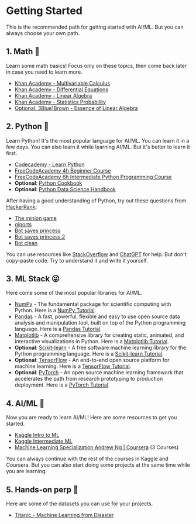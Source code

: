 # Getting Started
This is the recommended path for getting started with AI/ML. But you can always choose your own path.

## 1. Math 📜
Learn some math basics! Focus only on these topics, then come back later in case you need to learn more.

* [Khan Academy - Multivariable Calculus](https://www.khanacademy.org/math/multivariable-calculus)
* [Khan Academy - Differential Equations](https://www.khanacademy.org/math/differential-equations)
* [Khan Academy - Linear Algebra](https://www.khanacademy.org/math/linear-algebra)
* [Khan Academy - Statistics Probability](https://www.khanacademy.org/math/statistics-probability)
* [Optional: 3Blue1Brown - Essence of Linear Algebra](https://www.3blue1brown.com/essence-of-linear-algebra-page/)

## 2. Python 🐍
Learn Python! It's the most popular language for AI/ML. You can learn it in a few days. You can also learn it while 
learning AI/ML. But it's better to learn it first.

* [Codecademy - Learn Python](https://www.codecademy.com/learn/learn-python)
* [FreeCodeAcademy 4h Beginner Course](https://youtu.be/rfscVS0vtbw)
* [FreeCodeAcademy 6h Intermediate Python Programming Course](https://youtu.be/HGOBQPFzWKo)
* **Optional**: [Python Cookbook](https://www.oreilly.com/library/view/python-cookbook-3rd/9781449357337/)
* **Optional**: [Python Data Science Handbook](https://jakevdp.github.io/PythonDataScienceHandbook/)

After having a good understanding of Python, try out these questions from [HackerRank](https://www.hackerrank.com/):
- [The minion game](https://www.hackerrank.com/challenges/the-minion-game/problem?isFullScreen=true)
- [ginorts](https://www.hackerrank.com/challenges/ginorts/problem?isFullScreen=true)
- [Bot saves princess](https://www.hackerrank.com/challenges/saveprincess?isFullScreen=true&hr_b=1)
- [Bot saves princess 2](https://www.hackerrank.com/challenges/saveprincess2?isFullScreen=true&hr_b=1)
- [Bot clean](https://www.hackerrank.com/challenges/botclean?isFullScreen=true&hr_b=1)

You can use resources like [StackOverflow](https://stackoverflow.com/) and [ChatGPT](https://chat.openai.com/) for 
help. But don't copy-paste code. Try to understand it and write it yourself.

## 3. ML Stack 😜
Here come some of the most popular libraries for AI/ML. 

* [NumPy](https://numpy.org/) - The fundamental package for scientific computing with Python. Here is a [NumPy Tutorial](https://youtu.be/9JUAPgtkKpI).
* [Pandas](https://pandas.pydata.org/) - A fast, powerful, flexible and easy to use open source data analysis and manipulation tool, built on top of the Python programming language. Here is a [Pandas Tutorial](https://youtu.be/vmEHCJofslg).
* [Matplotlib](https://matplotlib.org/) - A comprehensive library for creating static, animated, and interactive visualizations in Python. Here is a [Matplotlib Tutorial](https://youtu.be/3Xc3CA655Y4).
* **Optional**: [Scikit-learn](https://scikit-learn.org/stable/) - A free software machine learning library for the 
  Python 
  programming language. Here is a [Scikit-learn Tutorial](https://youtu.be/0B5eIE_1vpU).
* **Optional**: [TensorFlow](https://www.tensorflow.org/) - An end-to-end open source platform for machine learning. Here is a [TensorFlow Tutorial](https://youtu.be/tPYj3fFJGjk).
* **Optional**: [PyTorch](https://pytorch.org/) - An open source machine learning framework that accelerates the path from research prototyping to production deployment. Here is a [PyTorch Tutorial](https://youtu.be/EMXfZB8FVUA).

## 4. AI/ML 🤖
Now you are ready to learn AI/ML! Here are some resources to get you started.
* [Kaggle Intro to ML](https://www.kaggle.com/learn/intro-to-machine-learning)
* [Kaggle Intermediate ML](https://www.kaggle.com/learn/intermediate-machine-learning)
* [Machine Learning Specialization Andrew Ng | Coursera](https://www.coursera.org/specializations/machine-learning-introduction) (3 Courses)

You can always continue with the rest of the courses in Kaggle and Coursera. But you can also start doing some 
projects at the same time while you are learning.

## 5. Hands-on perp 🚀
Here are some of the datasets you can use for your projects.
* [Titanic - Machine Learning from Disaster](https://www.kaggle.com/competitions/titanic/data)